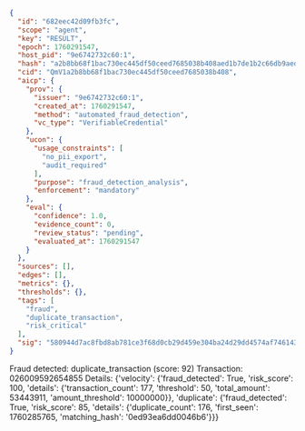 ```json
{
  "id": "682eec42d09fb3fc",
  "scope": "agent",
  "key": "RESULT",
  "epoch": 1760291547,
  "host_pid": "9e6742732c60:1",
  "hash": "a2b8bb68f1bac730ec445df50ceed7685038b408aed1b7de1b2c66db9aedafa9",
  "cid": "QmV1a2b8bb68f1bac730ec445df50ceed7685038b408",
  "aicp": {
    "prov": {
      "issuer": "9e6742732c60:1",
      "created_at": 1760291547,
      "method": "automated_fraud_detection",
      "vc_type": "VerifiableCredential"
    },
    "ucon": {
      "usage_constraints": [
        "no_pii_export",
        "audit_required"
      ],
      "purpose": "fraud_detection_analysis",
      "enforcement": "mandatory"
    },
    "eval": {
      "confidence": 1.0,
      "evidence_count": 0,
      "review_status": "pending",
      "evaluated_at": 1760291547
    }
  },
  "sources": [],
  "edges": [],
  "metrics": {},
  "thresholds": {},
  "tags": [
    "fraud",
    "duplicate_transaction",
    "risk_critical"
  ],
  "sig": "580944d7ac8fbd8ab781ce3f68d0cb29d459e304ba24d29dd4574af746143c7b"
}
```

Fraud detected: duplicate_transaction (score: 92)
Transaction: 026009592654855
Details: {'velocity': {'fraud_detected': True, 'risk_score': 100, 'details': {'transaction_count': 177, 'threshold': 50, 'total_amount': 53443911, 'amount_threshold': 10000000}}, 'duplicate': {'fraud_detected': True, 'risk_score': 85, 'details': {'duplicate_count': 176, 'first_seen': 1760285765, 'matching_hash': '0ed93ea6dd0046b6'}}}